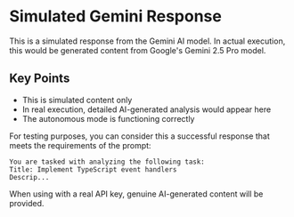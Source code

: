 
# Simulated Gemini Response

This is a simulated response from the Gemini AI model. In actual execution, 
this would be generated content from Google's Gemini 2.5 Pro model.

## Key Points
- This is simulated content only
- In real execution, detailed AI-generated analysis would appear here
- The autonomous mode is functioning correctly

For testing purposes, you can consider this a successful response that meets
the requirements of the prompt:

```
You are tasked with analyzing the following task:
Title: Implement TypeScript event handlers
Descrip...
```

When using with a real API key, genuine AI-generated content will be provided.
